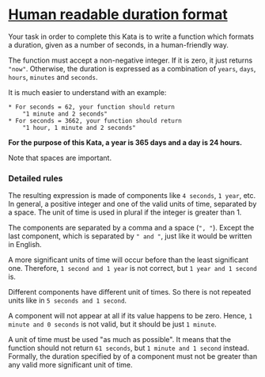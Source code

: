 # [Human readable duration format](https://www.codewars.com/kata/human-readable-duration-format "https://www.codewars.com/kata/52742f58faf5485cae000b9a")

Your task in order to complete this Kata is to write a function which formats a duration, given as a
number of seconds, in a human-friendly way.

The function must accept a non-negative integer. If it is zero, it just returns `"now"`. Otherwise,
the duration is expressed as a combination of `years`, `days`, `hours`, `minutes` and `seconds`.

It is much easier to understand with an example:

```
* For seconds = 62, your function should return 
    "1 minute and 2 seconds"
* For seconds = 3662, your function should return
    "1 hour, 1 minute and 2 seconds"
```

**For the purpose of this Kata, a year is 365 days and a day is 24 hours.**

Note that spaces are important.

### Detailed rules

The resulting expression is made of components like `4 seconds`, `1 year`, etc. In general, a
positive integer and one of the valid units of time, separated by a space. The unit of time is used
in plural if the integer is greater than 1.

The components are separated by a comma and a space (`", "`). Except the last component, which is
separated by `" and "`, just like it would be written in English.

A more significant units of time will occur before than the least significant one.
Therefore, `1 second and 1 year` is not correct, but `1 year and 1 second` is.

Different components have different unit of times. So there is not repeated units like
in `5 seconds and 1 second`.

A component will not appear at all if its value happens to be zero. Hence, `1 minute and 0 seconds`
is not valid, but it should be just `1 minute`.

A unit of time must be used "as much as possible". It means that the function should not
return `61 seconds`, but `1 minute and 1 second` instead. Formally, the duration specified by of a
component must not be greater than any valid more significant unit of time.

